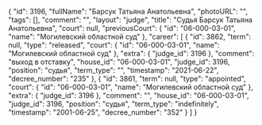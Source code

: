 {
    "id": 3196,
    "fullName": "Барсук Татьяна Анатольевна",
    "photoURL": "",
    "tags": [],
    "comment": "",
    "layout": "judge",
    "title": "Судья Барсук Татьяна Анатольевна",
    "court": null,
    "previousCourt": {
        "id": "06-000-03-01",
        "name": "Могилевский областной суд"
    },
    "career": [
        {
            "id": 3862,
            "term": null,
            "type": "released",
            "court": {
                "id": "06-000-03-01",
                "name": "Могилевский областной суд"
            },
            "extra": {
                "judge_id": 3196
            },
            "comment": "выход в отставку",
            "house_id": "06-000-03-01",
            "judge_id": 3196,
            "position": "судья",
            "term_type": "",
            "timestamp": "2021-06-22",
            "decree_number": "235"
        },
        {
            "id": 3861,
            "term": null,
            "type": "appointed",
            "court": {
                "id": "06-000-03-01",
                "name": "Могилевский областной суд"
            },
            "extra": {
                "judge_id": 3196
            },
            "comment": "",
            "house_id": "06-000-03-01",
            "judge_id": 3196,
            "position": "судья",
            "term_type": "indefinitely",
            "timestamp": "2001-06-25",
            "decree_number": "352"
        }
    ]
}